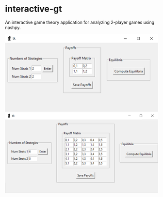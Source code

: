 # interactive-gt
An interactive game theory application for analyzing 2-player games using nashpy. 

![2 strats each](images/image1.png)
![more strategies](images/image2.png)